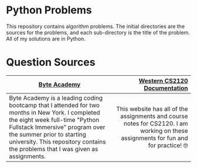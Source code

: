 # Python Problems

This repository contains algorithm problems. The initial directories are the sources for the problems, and each sub-directory is the title of the problem. All of my solutions are in Python. 

# Question Sources

| [Byte Academy](https://byteacademy.co/)    | [Western CS2120 Documentation](http://publish.uwo.ca/~rmoir3/index.html) |
|-----------------|-----------------------------:|
| Byte Academy is a leading coding bootcamp that I attended for two months in New York. I completed the eight week full-time "Python Fullstack Immersive" program over the summer prior to starting university. This repository contains the problems that I was given as assignments. | This website has all of the assignments and course notes for CS2120. I am working on these assignments for fun and for practice! :nerd_face: |